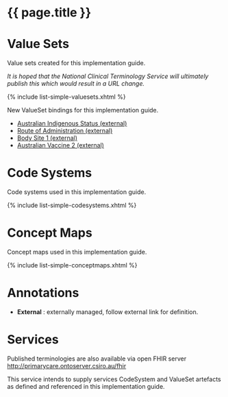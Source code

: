# {{ page.title }}

# Value Sets

Value sets created for this implementation guide.

*It is hoped that the National Clinical Terminology Service will ultimately publish this which would result in a URL change.*

{% include list-simple-valuesets.xhtml %} 

New ValueSet bindings for this implementation guide.

* [Australian Indigenous Status (external)](https://healthterminologies.gov.au/fhir/ValueSet/australian-indigenous-status-1)
* [Route of Administration (external)](https://healthterminologies.gov.au/fhir/ValueSet/route-of-administration-1)
* [Body Site 1 (external)](https://healthterminologies.gov.au/fhir/ValueSet/body-site-1)
* [Australian Vaccine 2 (external)](https://healthterminologies.gov.au/fhir/ValueSet/australian-vaccine-2)

# Code Systems

Code systems used in this implementation guide.

{% include list-simple-codesystems.xhtml %}

# Concept Maps

Concept maps used in this implementation guide.

{% include list-simple-conceptmaps.xhtml %}


# Annotations 

* **External** : externally managed, follow external link for definition. 

# Services


Published terminologies are also available via open FHIR server http://primarycare.ontoserver.csiro.au/fhir

This service intends to supply services CodeSystem and ValueSet artefacts as defined and referenced in this implementation guide.
